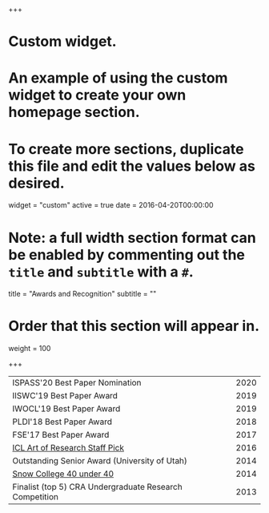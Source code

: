 +++
# Custom widget.
# An example of using the custom widget to create your own homepage section.
# To create more sections, duplicate this file and edit the values below as desired.
widget = "custom"
active = true
date = 2016-04-20T00:00:00

# Note: a full width section format can be enabled by commenting out the `title` and `subtitle` with a `#`.
title = "Awards and Recognition"
subtitle = ""

# Order that this section will appear in.
weight = 100

+++

| | |
|--|--|
|ISPASS'20 Best Paper Nomination | 2020 |
|IISWC'19 Best Paper Award | 2019|
|IWOCL'19 Best Paper Award | 2019 |
|PLDI'18 Best Paper Award | 2018 |
|FSE'17 Best Paper Award | 2017 |
|[ICL Art of Research Staff Pick](http://multicore.doc.ic.ac.uk/projects/artofresearch) | 2016 |
|Outstanding Senior Award (University of Utah)|2014|
|[Snow College 40 under 40](files/40under40.png) | 2014 |
|Finalist (top 5) CRA Undergraduate Research Competition | 2013 |

